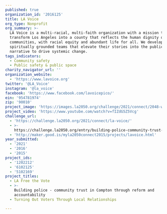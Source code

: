 ```yaml
---
published: true
organization_id: '2016125'
title: LA Voice
org_type: Nonprofit
org_summary: >-
  LA Voice is a multi-racial, multi-faith organization with a mission to
  transform Los Angeles into a county that reflects the human dignity of its
  communities, with racial equity and abundant life for all. We develop
  spiritually grounded teams that elevate their stories into the public
  narrative to drive systemic change.
tags_indicators:
  - Community safety
  - Public safety & public space
charity_navigator_url: ''
organization_website:
  - 'https://www.lavoice.org'
twitter: '@LA_Voice'
instagram: '@la_voice'
facebook: 'https://www.facebook.com/lavoicepico/'
ein: '954781974'
zip: '90010'
project_image: 'https://images.la2050.org/challenge/2021/connect/2048-wide/la-voice.jpg'
project_video: 'https://www.youtube.com/watch?v=fIZdG5Z5Vcg'
challenge_url:
  - 'https://challenge.la2050.org/2021/connect/la-voice/'
  - >-
    https://challenge.la2050.org/entry/building-police-community-trust-in-compton-through-reform-and-accountability
  - 'http://maker.good.is/myla2050connect2015/projects/lavoice.html'
year_submitted:
  - '2021'
  - '2016'
  - '2015'
project_ids:
  - '1202212'
  - '6102125'
  - '5102169'
project_titles:
  - LA Free the Vote
  - >-
    Building police - community trust in Compton through reform and
    accountability
  - Turning Out Voters Through Local Relationships

---
```

